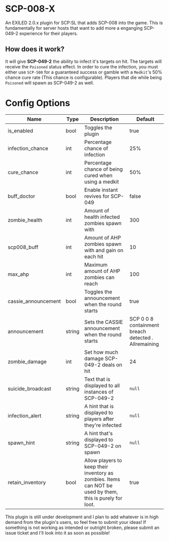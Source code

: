 # SCP-008-X
An EXILED 2.0.x plugin for SCP:SL that adds SCP-008 into the game. This is fundamentally for server hosts that want to add more a enganging SCP-049-2 experience for their players.
## How does it work?
It will give **SCP-049-2** the ability to infect it's targets on hit. The targets will receive the `Poisoned` status effect. In order to cure the infection, you must either use `SCP-500` for a guaranteed success or gamble with a `Medkit`'s 50% chance cure rate (This chance is configurable). Players that die while being `Poisoned` will spawn as SCP-049-2 as well.
# Config Options
| Name | Type | Description | Default |
| --- | --- | --- | --- |
| is_enabled | bool | Toggles the plugin | true |
| infection_chance | int | Percentage chance of infection | 25% |
| cure_chance | int | Percentage chance of being cured when using a medkit | 50% |
| buff_doctor | bool | Enable instant revives for SCP-049 | false |
| zombie_health | int | Amount of health infected zombies spawn with | 300 |
| scp008_buff | int | Amount of AHP zombies spawn with and gain on each hit | 10 |
| max_ahp | int | Maximum amount of AHP zombies can reach | 100 |
| cassie_announcement | bool | Toggles the announcement when the round starts | true |
| announcement | string | Sets the CASSIE announcement when the round starts | SCP 0 0 8 containment breach detected . Allremaining |
| zombie_damage | int | Set how much damage SCP-049-2 deals on hit | 24 |
| suicide_broadcast | string | Text that is displayed to all instances of SCP-049-2 | `null` |
| infection_alert | string | A hint that is displayed to players after they're infected | `null` |
| spawn_hint | string | A hint that's displayed to SCP-049-2 on spawn | `null` |
| retain_inventory| bool | Allow players to keep their inventory as zombies. Items can NOT be used by them, this is purely for loot. | true |

This plugin is still under development and I plan to add whatever is in high demand from the plugin's users, so feel free to submit your ideas!
If something is not working as intended or outright broken, please submit an issue ticket and I'll look into it as soon as possible!
